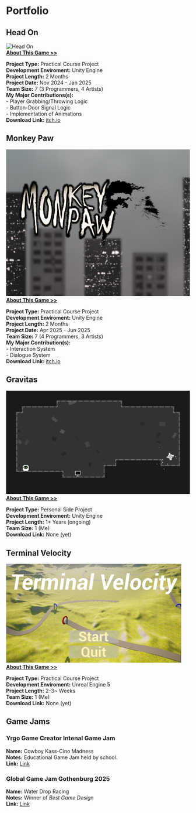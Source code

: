 # Portfolio




## Head On
![Head On](/assets/HeadOnTitle.png)  
[**About This Game >>**](https://salmaster1.github.io/Portfolio/Projects/HeadOn)  

**Project Type:** Practical Course Project  
**Development Enviroment:** Unity Engine  
**Project Length:** 2 Months  
**Project Date:** Nov 2024 - Jan 2025  
**Team Size:** 7 (3 Programmers, 4 Artists)  
**My Major Contributions(s):**  
	- Player Grabbing/Throwing Logic  
	- Button-Door Signal Logic  
	- Implementation of Animations  
**Download Link:** [itch.io](https://yrgo-game-creator.itch.io/head-on)  

## Monkey Paw
![Monkey Paw](/assets/MonkeyPaw.png)  
[**About This Game >>**](https://salmaster1.github.io/Portfolio/Projects/MonkeyPaw)  

**Project Type:** Practical Course Project  
**Development Enviroment:** Unity Engine  
**Project Length:** 2 Months  
**Project Date:** Apr 2025 - Jun 2025  
**Team Size:** 7 (4 Programmers, 3 Artists)  
**My Major Contribution(s):**  
	- Interaction System  
	- Dialogue System  
**Download Link:** [itch.io](https://yrgo-game-creator.itch.io/monkey-paw)  

## Gravitas
![Gravitas](/assets/Gravitas.png)  
[**About This Game >>**](https://salmaster1.github.io/Portfolio/Projects/Gravitas)  

**Project Type:** Personal Side Project  
**Development Enviroment:** Unity Engine  
**Project Length:** 1+ Years (ongoing)  
**Team Size:** 1 (Me)  
**Download Link:** None (yet)  

## Terminal Velocity
![Terminal Velocity](/assets/TerminalVelocity.png)  
[**About This Game >>**](https://salmaster1.github.io/Portfolio/Projects/TerminalVelocity)  

**Project Type:** Practical Course Project  
**Development Enviroment:** Unreal Engine 5  
**Project Length:** 2-3~ Weeks  
**Team Size:** 1 (Me)  
**Download Link:** None (yet)  

## Game Jams

### Yrgo Game Creator Intenal Game Jam  
**Name:** Cowboy Kass-Cino Madness  
**Notes:** Educational Game Jam held by school.  
**Link:** [Link](https://salmaster.itch.io/cowboy-kass-cino-madness)  

### Global Game Jam Gothenburg 2025
**Name:** Water Drop Racing  
**Notes:** Winner of *Best Game Design*  
**Link:** [Link](https://globalgamejam.org/games/2025/title-5)
